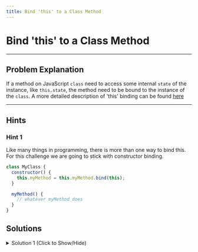 ```yaml
---
title: Bind 'this' to a Class Method
---
```

# Bind 'this' to a Class Method

---
## Problem Explanation
If a method on JavaScript `class` need to access some internal `state` of the instance, like `this.state`, the method need to be bound to the instance of the `class`. A more detailed description of 'this' binding can be found [here](https://github.com/getify/You-Dont-Know-JS/blob/master/this%20%26%20object%20prototypes/ch2.md)


---
## Hints

### Hint 1
Like many things in programming, there is more than one way to bind this. For this challenge we are going to stick with constructor binding.

```js
class MyClass {
  constructor() {
    this.myMethod = this.myMethod.bind(this);
  }

  myMethod() {
    // whatever myMethod does
  }
}
```

## Solutions

<details><summary>Solution 1 (Click to Show/Hide)</summary>

```jsx
class MyComponent extends React.Component {
  constructor(props) {
    super(props);
    this.state = {
      itemCount: 0
    };
    // change code below this line
    this.addItem = this.addItem.bind(this);
    // change code above this line
  }
  addItem() {
    this.setState({
      itemCount: this.state.itemCount + 1
    });
  }
  render() {
    return (
      <div>
        { /* change code below this line */ }
        <button onClick={this.addItem}>Click Me</button>
        { /* change code above this line */ }
        <h1>Current Item Count: {this.state.itemCount}</h1>
      </div>
    );
  }
}
```
</details>

